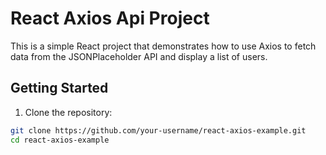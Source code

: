 # React Axios Api Project

This is a simple React project that demonstrates how to use Axios to fetch data from the JSONPlaceholder API and display a list of users.

## Getting Started

1. Clone the repository:

```bash
git clone https://github.com/your-username/react-axios-example.git
cd react-axios-example
